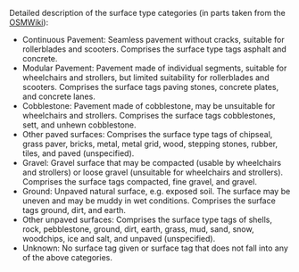 Detailed description of the surface type categories (in parts taken from the [OSMWiki](https://wiki.openstreetmap.org/wiki/Key:surface)):

* Continuous Pavement: Seamless pavement without cracks, suitable for rollerblades and scooters. Comprises the surface type tags asphalt and concrete.
* Modular Pavement: Pavement made of individual segments, suitable for wheelchairs and strollers, but limited suitability for rollerblades and scooters. Comprises the surface tags paving stones, concrete plates, and concrete lanes.
* Cobblestone: Pavement made of cobblestone, may be unsuitable for wheelchairs and strollers. Comprises the surface tags cobblestones, sett, and unhewn cobblestone.
* Other paved surfaces: Comprises the surface type tags of chipseal, grass paver, bricks, metal, metal grid, wood, stepping stones, rubber, tiles, and paved (unspecified).
* Gravel: Gravel surface that may be compacted (usable by wheelchairs and strollers) or loose gravel (unsuitable for wheelchairs and strollers). Comprises the surface tags compacted, fine gravel, and gravel.
* Ground: Unpaved natural surface, e.g. exposed soil. The surface may be uneven and may be muddy in wet conditions. Comprises the surface tags ground, dirt, and earth.
* Other unpaved surfaces: Comprises the surface type tags of shells, rock, pebblestone, ground, dirt, earth, grass, mud, sand, snow, woodchips, ice and salt, and unpaved (unspecified).
* Unknown: No surface tag given or surface tag that does not fall into any of the above categories.
